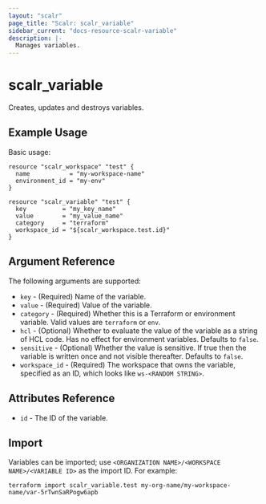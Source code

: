 ```yaml
---
layout: "scalr"
page_title: "Scalr: scalr_variable"
sidebar_current: "docs-resource-scalr-variable"
description: |-
  Manages variables.
---
```


# scalr_variable

Creates, updates and destroys variables.

## Example Usage

Basic usage:

```hcl
resource "scalr_workspace" "test" {
  name           = "my-workspace-name"
  environment_id = "my-env"
}

resource "scalr_variable" "test" {
  key          = "my_key_name"
  value        = "my_value_name"
  category     = "terraform"
  workspace_id = "${scalr_workspace.test.id}"
}
```

## Argument Reference

The following arguments are supported:

* `key` - (Required) Name of the variable.
* `value` - (Required) Value of the variable.
* `category` - (Required) Whether this is a Terraform or environment variable.
  Valid values are `terraform` or `env`.
* `hcl` - (Optional) Whether to evaluate the value of the variable as a string
  of HCL code. Has no effect for environment variables. Defaults to `false`.
* `sensitive` - (Optional) Whether the value is sensitive. If true then the
  variable is written once and not visible thereafter. Defaults to `false`.
* `workspace_id` - (Required) The workspace that owns the variable, specified as
  an ID, which looks like `ws-<RANDOM STRING>`.


## Attributes Reference

* `id` - The ID of the variable.

## Import

Variables can be imported; use
`<ORGANIZATION NAME>/<WORKSPACE NAME>/<VARIABLE ID>` as the import ID. For
example:

```shell
terraform import scalr_variable.test my-org-name/my-workspace-name/var-5rTwnSaRPogw6apb
```
